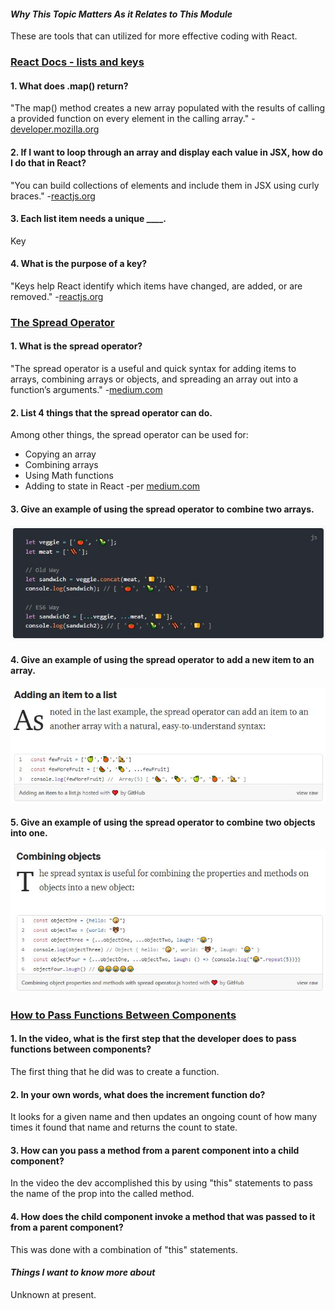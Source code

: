 #### *Why This Topic Matters As it Relates to This Module*
These are tools that can utilized for more effective coding with React.

### [React Docs - lists and keys](https://reactjs.org/docs/lists-and-keys.html)
#### 1.	What does .map() return?
"The map() method creates a new array populated with the results of calling a provided function on every element in the calling array." -[developer.mozilla.org](https://developer.mozilla.org/en-US/docs/Web/JavaScript/Reference/Global_Objects/Array/map)

#### 2. If I want to loop through an array and display each value in JSX, how do I do that in React?
"You can build collections of elements and include them in JSX using curly braces." -[reactjs.org](https://reactjs.org/docs/lists-and-keys.html)

#### 3. Each list item needs a unique ____.
Key

#### 4. What is the purpose of a key?
"Keys help React identify which items have changed, are added, or are removed." -[reactjs.org](https://reactjs.org/docs/lists-and-keys.html)

### [The Spread Operator](https://medium.com/coding-at-dawn/how-to-use-the-spread-operator-in-javascript-b9e4a8b06fab)
#### 1. What is the spread operator?
"The spread operator is a useful and quick syntax for adding items to arrays, combining arrays or objects, and spreading an array out into a function’s arguments." -[medium.com](https://medium.com/coding-at-dawn/how-to-use-the-spread-operator-in-javascript-b9e4a8b06fab)

#### 2. List 4 things that the spread operator can do.
Among other things, the spread operator can be used for:
* Copying an array
* Combining arrays
* Using Math functions
* Adding to state in React
-per [medium.com](https://medium.com/coding-at-dawn/how-to-use-the-spread-operator-in-javascript-b9e4a8b06fab)

#### 3. Give an example of using the spread operator to combine two arrays.
![Spread -Combining Arrays](img/spread_combineArrs.JPG)

#### 4. Give an example of using the spread operator to add a new item to an array.
![Spread -Add to Array](img/spread_arrAdd.JPG)

#### 5. Give an example of using the spread operator to combine two objects into one.
![Spread -Combining Objects](img/spread_combine.JPG)


### [How to Pass Functions Between Components](https://www.youtube.com/watch?v=c05OL7XbwXU)
#### 1. In the video, what is the first step that the developer does to pass functions between components?
The first thing that he did was to create a function.

#### 2. In your own words, what does the increment function do?
It looks for a given name and then updates an ongoing count of how many times it found that name and returns the count to state.

#### 3. How can you pass a method from a parent component into a child component?
In the video the dev accomplished this by using "this" statements to pass the name of the prop into the called method.

#### 4. How does the child component invoke a method that was passed to it from a parent component?
This was done with a combination of "this" statements.

#### *Things I want to know more about*
Unknown at present.